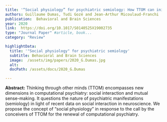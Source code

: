 ```yaml
---
title: '“Social physiology” for psychiatric semiology: How TTOM can initiate an interactive turn for computational psychiatry?'
authors: Guillaume Dumas, Tudi Gozé and Jean-Arthur Micoulaud-Franchi
publication:  Behavioral and Brain Sciences 
year: 2020
link:  https://doi.org/10.1017/S0140525X19002735
type: "Journal Paper" #article, book...
category: "Review"

highlightData:
  title: '"Social physiology" for psychiatric semiology'
  subtitle: Behavioral and Brain Sciences
  image:  /assets/img/papers/2020_G.Dumas.jpg
  alt: 
  docPath: /assets/docs/2020_G.Dumas

---
```

**Abstract:**
Thinking through other minds (TTOM) encompasses new dimensions in computational psychiatry: social interaction and mutual sense-making. It questions the nature of psychiatric manifestations (semiology) in light of recent data on social interaction in neuroscience. We propose the concept of “social physiology” in response to the call by the conceivers of TTOM for the renewal of computational psychiatry.
